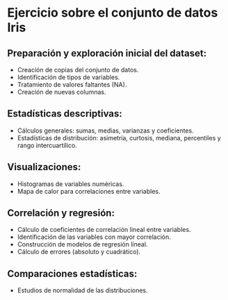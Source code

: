 # Ejercicio sobre el conjunto de datos Iris

## Preparación y exploración inicial del dataset:
- Creación de copias del conjunto de datos.
- Identificación de tipos de variables.
- Tratamiento de valores faltantes (NA).
- Creación de nuevas columnas.

## Estadísticas descriptivas:
- Cálculos generales: sumas, medias, varianzas y coeficientes.
- Estadísticas de distribución: asimetría, curtosis, mediana, percentiles y rango intercuartílico.

## Visualizaciones:
- Histogramas de variables numéricas.
- Mapa de calor para correlaciones entre variables.

## Correlación y regresión:
- Cálculo de coeficientes de correlación lineal entre variables.
- Identificación de las variables con mayor correlación.
- Construcción de modelos de regresión lineal.
- Cálculo de errores (absoluto y cuadrático).

## Comparaciones estadísticas:
- Estudios de normalidad de las distribuciones.
  
